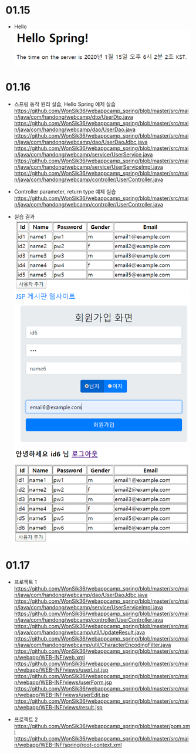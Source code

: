 # 01.15

* Hello<br>
	![Hello Spring](https://github.com/WonSik36/webappcamp_spring/blob/master/images_readme/hello.PNG)
	
# 01.16

* 스프링 동작 원리 실습, Hello Spring 예제 실습
	https://github.com/WonSik36/webappcamp_spring/blob/master/src/main/java/com/handong/webcamp/dto/UserDto.java
	https://github.com/WonSik36/webappcamp_spring/blob/master/src/main/java/com/handong/webcamp/dao/UserDao.java
	https://github.com/WonSik36/webappcamp_spring/blob/master/src/main/java/com/handong/webcamp/dao/UserDaoJdbc.java
	https://github.com/WonSik36/webappcamp_spring/blob/master/src/main/java/com/handong/webcamp/service/UserService.java
	https://github.com/WonSik36/webappcamp_spring/blob/master/src/main/java/com/handong/webcamp/service/UserServiceImpl.java
	https://github.com/WonSik36/webappcamp_spring/blob/master/src/main/java/com/handong/webcamp/controller/UserController.java
	
* Controller parameter, return type 예제 실습
	https://github.com/WonSik36/webappcamp_spring/blob/master/src/main/java/com/handong/webcamp/controller/UserController.java
	
* 실습 결과<br>
	![list](https://github.com/WonSik36/webappcamp_spring/blob/master/images_readme/list.png)
	![signup](https://github.com/WonSik36/webappcamp_spring/blob/master/images_readme/signup.PNG)
	![signup_success](https://github.com/WonSik36/webappcamp_spring/blob/master/images_readme/signup_success.PNG)
	
# 01.17

* 프로젝트 1
	https://github.com/WonSik36/webappcamp_spring/blob/master/src/main/java/com/handong/webcamp/dao/UserDaoJdbc.java
	https://github.com/WonSik36/webappcamp_spring/blob/master/src/main/java/com/handong/webcamp/service/UserServiceImpl.java
	https://github.com/WonSik36/webappcamp_spring/blob/master/src/main/java/com/handong/webcamp/controller/UserController.java
	https://github.com/WonSik36/webappcamp_spring/blob/master/src/main/java/com/handong/webcamp/util/UpdateResult.java
	https://github.com/WonSik36/webappcamp_spring/blob/master/src/main/java/com/handong/webcamp/util/CharacterEncodingFilter.java
	https://github.com/WonSik36/webappcamp_spring/blob/master/src/main/webapp/WEB-INF/web.xml
	https://github.com/WonSik36/webappcamp_spring/blob/master/src/main/webapp/WEB-INF/views/userList.jsp
	https://github.com/WonSik36/webappcamp_spring/blob/master/src/main/webapp/WEB-INF/views/userForm.jsp
	https://github.com/WonSik36/webappcamp_spring/blob/master/src/main/webapp/WEB-INF/views/userEdit.jsp
	https://github.com/WonSik36/webappcamp_spring/blob/master/src/main/webapp/WEB-INF/views/result.jsp
	
* 프로젝트 2
	https://github.com/WonSik36/webappcamp_spring/blob/master/pom.xml
	https://github.com/WonSik36/webappcamp_spring/blob/master/src/main/webapp/WEB-INF/spring/root-context.xml
	
	